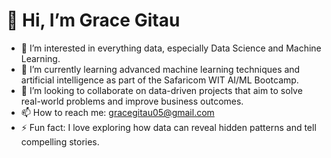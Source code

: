 # 👋 Hi, I’m Grace Gitau

- 👀 I’m interested in everything data, especially Data Science and Machine Learning.
- 🌱 I’m currently learning advanced machine learning techniques and artificial intelligence as part of the Safaricom WIT AI/ML Bootcamp.
- 💞️ I’m looking to collaborate on data-driven projects that aim to solve real-world problems and improve business outcomes.
- 📫 How to reach me: gracegitau05@gmail.com
- ⚡ Fun fact: I love exploring how data can reveal hidden patterns and tell compelling stories.
